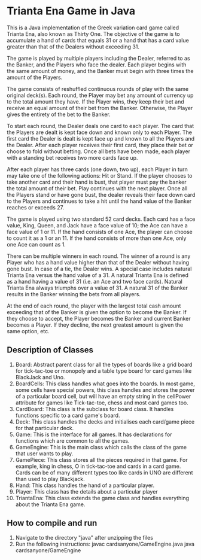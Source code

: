 # Trianta Ena Game in Java

This is a Java implementation of the Greek variation card game called Trianta Ena, also known as Thirty One. The objective of the game is to accumulate a hand of cards that equals 31 or a hand that has a card value greater than that of the Dealers without exceeding 31.

The game is played by multiple players including the Dealer, referred to as the Banker, and the Players who face the dealer. Each player begins with the same amount of money, and the Banker must begin with three times the amount of the Players.

The game consists of reshuffled continuous rounds of play with the same original deck(s). Each round, the Player may bet any amount of currency up to the total amount they have. If the Player wins, they keep their bet and receive an equal amount of their bet from the Banker. Otherwise, the Player gives the entirety of the bet to the Banker.

To start each round, the Dealer deals one card to each player. The card that the Players are dealt is kept face down and known only to each Player. The first card the Dealer is dealt is kept face up and known to all the Players and the Dealer. After each player receives their first card, they place their bet or choose to fold without betting. Once all bets have been made, each player with a standing bet receives two more cards face up.

After each player has three cards (one down, two up), each Player in turn may take one of the following actions: Hit or Stand. If the player chooses to take another card and their hand is bust, that player must pay the banker the total amount of their bet. Play continues with the next player. Once all the Players stand or have gone bust, the dealer reveals their face down card to the Players and continues to take a hit until the hand value of the Banker reaches or exceeds 27.

The game is played using two standard 52 card decks. Each card has a face value, King, Queen, and Jack have a face value of 10; the Ace can have a face value of 1 or 11. If the hand consists of one Ace, the player can choose to count it as a 1 or an 11. If the hand consists of more than one Ace, only one Ace can count as 1.

There can be multiple winners in each round. The winner of a round is any Player who has a hand value higher than that of the Dealer without having gone bust. In case of a tie, the Dealer wins. A special case includes natural Trianta Ena versus the hand value of a 31. A natural Trianta Ena is defined as a hand having a value of 31 (i.e. an Ace and two face cards). Natural Trianta Ena always triumphs over a value of 31. A natural 31 of the Banker results in the Banker winning the bets from all players.

At the end of each round, the player with the largest total cash amount exceeding that of the Banker is given the option to become the Banker. If they choose to accept, the Player becomes the Banker and current Banker becomes a Player. If they decline, the next greatest amount is given the same option, etc.

## Description of Classes
1. Board: Abstract parent class for all the types of boards like a grid board for tick-tac-toe or monopoly and a table type board for card games like BlackJack and Uno.
2. BoardCells: This class handles what goes into the boards. In most game, some cells have special powers, this class handles and stores the power of a particular board cell, but will have an empty string in the cellPower attribute for games like Tick-tac-toe, chess and most card games too.
3. CardBoard: This class is the subclass for board class. It handles functions specific to a card game's board.
4. Deck: This class handles the decks and initialises each card/game piece for that particular deck.
5. Game: This is the interface for all games. It has declarations for functions which are common to all the games.
6. GameEngine: This is the main class which calls the class of the game that user wants to play.
7. GamePiece: This class stores all the pieces required in that game. For example, king in chess, O in tick-tac-toe and cards in a card game. Cards can be of many different types too like cards in UNO are different than used to play Blackjack.
8. Hand: This class handles the hand of a particular player.
9. Player: This class has the details about a particular player
10. TriantaEna: This class extends the game class and handles everything about the Trianta Ena game.

## How to compile and run
1. Navigate to the directory "java" after unzipping the files
2. Run the following instructions:
    javac cardsanyone/GameEngine.java
    java cardsanyone/GameEngine